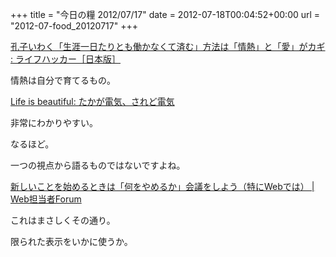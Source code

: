 +++
title = "今日の糧 2012/07/17"
date = 2012-07-18T00:04:52+00:00
url = "2012-07-food_20120717"
+++

<section> 

<div>
  <a href="http://www.lifehacker.jp/2012/07/120715passioncanmake.html">孔子いわく「生涯一日たりとも働かなくて済む」方法は「情熱」と「愛」がカギ : ライフハッカー［日本版］</a>
</div>

情熱は自分で育てるもの。 </section> <section> 

<div>
  <a href="http://satoshi.blogs.com/life/2012/07/sakamoto.html">Life is beautiful: たかが電気、されど電気</a>
</div>

非常にわかりやすい。

なるほど。

一つの視点から語るものではないですよね。 </section> <section> 

<div>
  <a href="http://web-tan.forum.impressrd.jp/e/2012/07/17/13206">新しいことを始めるときは「何をやめるか」会議をしよう（特にWebでは） | Web担当者Forum</a>
</div>

これはまさしくその通り。

限られた表示をいかに使うか。 </section>